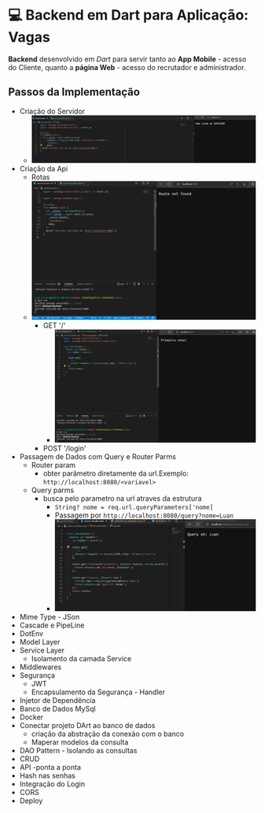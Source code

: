 # :computer: Backend em Dart para Aplicação: Vagas

**Backend** desenvolvido em *Dart* para servir tanto ao **App Mobile** - acesso do Cliente, quanto a **página Web** - acesso do recrutador e administrador.

## Passos da Implementação

- Criação do Servidor
  - ![Alt text](assets/server_inicial.jpg)
- Criação da Api
  - Rotas
  - ![Alt text](assets/router.jpg)
    - GET '/'
      - ![Alt text](assets/first_router.jpg)
    - POST '/login'
- Passagem de Dados com Query e Router Parms
  - Router param
    - obter parâmetro diretamente da url.Exemplo:  `http://localhost:8080/<variavel>`
  - Query parms
    - busca pelo parametro na url atraves da estrutura
      - ``String? nome = req.url.queryParameters['nome]``
      - Passagem por  ``http://localhost:8080/query?nome=Luan``
      - ![Alt text](assets/params-QueryAndRouter.jpg)
- Mime Type - JSon
- Cascade e PipeLine
- DotEnv
- Model Layer
- Service Layer
  - Isolamento da camada Service
- Middlewares
- Segurança
  - JWT
  - Encapsulamento da Segurança - Handler
- Injetor de Dependência
- Banco de Dados MySql
- Docker
- Conectar projeto DArt ao banco de dados
  - criação da abstração da conexão com o banco
  - Maperar modelos da consulta
- DAO Pattern - Isolando as consultas
- CRUD
- API -ponta a ponta
- Hash nas senhas
- Integração do Login
- CORS
- Deploy
